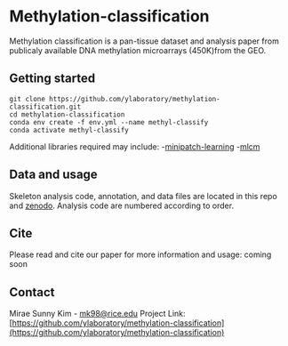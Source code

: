 # Methylation-classification

Methylation classification is a pan-tissue dataset and analysis paper from publicaly available DNA methylation microarrays (450K)from the GEO. 

## Getting started

```
git clone https://github.com/ylaboratory/methylation-classification.git
cd methylation-classification
conda env create -f env.yml --name methyl-classify
conda activate methyl-classify
```

Additional libraries required may include:
-[minipatch-learning](https://github.com/DataSlingers/minipatch-learning)
-[mlcm](https://github.com/mrh110/mlcm)

## Data and usage

Skeleton analysis code, annotation, and data files are located in this repo and [zenodo]().
Analysis code are numbered according to order.

## Cite

Please read and cite our paper for more information and usage:
coming soon

## Contact

Mirae Sunny Kim - [mk98@rice.edu](mk98@rice.edu)
Project Link: [https://github.com/ylaboratory/methylation-classification](https://github.com/ylaboratory/methylation-classification)




